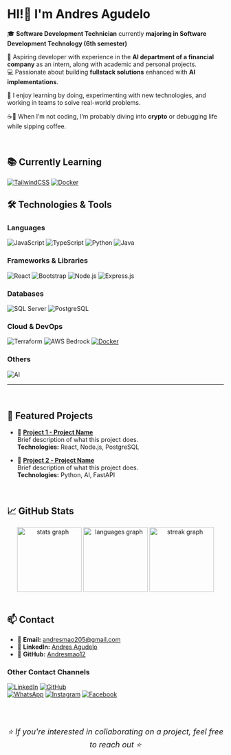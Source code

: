 # HI!👋 I'm Andres Agudelo
🎓 **Software Development Technician** currently **majoring in Software Development Technology (6th semester)**  

🤖 Aspiring developer with experience in the **AI department of a financial company** as an intern, along with academic and personal projects.  
💻 Passionate about building **fullstack solutions** enhanced with **AI implementations**.  

🧩 I enjoy learning by doing, experimenting with new technologies, and working in teams to solve real-world problems.  

☕🐛 When I’m not coding, I’m probably diving into **crypto** or debugging life while sipping coffee.  


<br>

## 📚 Currently Learning  

[![TailwindCSS](https://img.shields.io/badge/Tailwind_CSS-06B6D4?style=for-the-badge&logo=tailwindcss&logoColor=white)](https://tailwindcss.com/)
[![Docker](https://img.shields.io/badge/Docker-2496ED?style=for-the-badge&logo=docker&logoColor=white)](https://www.docker.com/)



## 🛠️ Technologies & Tools  

### Languages  
![JavaScript](https://img.shields.io/badge/JavaScript-F7DF1E?style=for-the-badge&logo=javascript&logoColor=black)
![TypeScript](https://img.shields.io/badge/TypeScript-3178C6?style=for-the-badge&logo=typescript&logoColor=white)
![Python](https://img.shields.io/badge/Python-3776AB?style=for-the-badge&logo=python&logoColor=white)
![Java](https://img.shields.io/badge/Java-ED8B00?style=for-the-badge&logo=openjdk&logoColor=white)

### Frameworks & Libraries  
![React](https://img.shields.io/badge/React-61DAFB?style=for-the-badge&logo=react&logoColor=black)
![Bootstrap](https://img.shields.io/badge/Bootstrap-7952B3?style=for-the-badge&logo=bootstrap&logoColor=white)
![Node.js](https://img.shields.io/badge/Node.js-339933?style=for-the-badge&logo=node.js&logoColor=white)
![Express.js](https://img.shields.io/badge/Express.js-000000?style=for-the-badge&logo=express&logoColor=white)

### Databases  
![SQL Server](https://img.shields.io/badge/SQL%20Server-CC2927?style=for-the-badge&logo=microsoft-sql-server&logoColor=white)
![PostgreSQL](https://img.shields.io/badge/PostgreSQL-336791?style=for-the-badge&logo=postgresql&logoColor=white)

### Cloud & DevOps  
![Terraform](https://img.shields.io/badge/IaC-4B275F?style=for-the-badge&logo=terraform&logoColor=white)
![AWS Bedrock](https://img.shields.io/badge/AWS%20Bedrock-FF9900?style=for-the-badge&logo=amazonaws&logoColor=black)
[![Docker](https://img.shields.io/badge/Docker-2496ED?style=for-the-badge&logo=docker&logoColor=white)](https://www.docker.com/)

### Others  
![AI](https://img.shields.io/badge/Artificial%20Intelligence-FF6F00?style=for-the-badge&logo=tensorflow&logoColor=white)

---

<br>

## 📂 Featured Projects  

- 🔹 [**Project 1 - Project Name**](REPO_URL)  
  Brief description of what this project does.  
  **Technologies:** React, Node.js, PostgreSQL  

- 🔹 [**Project 2 - Project Name**](REPO_URL)  
  Brief description of what this project does.  
  **Technologies:** Python, AI, FastAPI  

<br>

## 📈 GitHub Stats  

<div align="center">

<!-- Main stats -->
<img src="https://github-readme-stats.vercel.app/api?username=Andresmao12&show_icons=true&theme=tokyonight&locale=en&hide_border=true&count_private=true" height="150" alt="stats graph"  />
<img src="https://github-readme-stats.vercel.app/api/top-langs?username=Andresmao12&locale=en&layout=compact&langs_count=6&theme=tokyonight&hide_border=true" height="150" alt="languages graph"  />

<!-- Streak -->
<img src="https://github-readme-streak-stats.herokuapp.com/?user=Andresmao12&theme=tokyonight&hide_border=true" height="150" alt="streak graph" />

</div>


<br>


## 📫 Contact  

- 📧 **Email:** andresmao205@gmail.com  
- 💼 **LinkedIn:** [Andres Agudelo](https://www.linkedin.com/in/andres-mauricio-agudelo-elorza-906728258)  
- 🐙 **GitHub:** [Andresmao12](https://github.com/Andresmao12)

### Other Contact Channels 
[![LinkedIn](https://img.shields.io/badge/LinkedIn-Andres%20Agudelo-0A66C2?style=for-the-badge&logo=linkedin&logoColor=white)](https://www.linkedin.com/in/andres-mauricio-agudelo-elorza-906728258)
[![GitHub](https://img.shields.io/badge/GitHub-Andresmao12-181717?style=for-the-badge&logo=github&logoColor=white)](https://github.com/Andresmao12)  
[![WhatsApp](https://img.shields.io/badge/WhatsApp-25D366?style=for-the-badge&logo=whatsapp&logoColor=white)](https://wa.me/3046123365)
[![Instagram](https://img.shields.io/badge/Instagram-E4405F?style=for-the-badge&logo=instagram&logoColor=white)](https://www.instagram.com/YOUR_USERNAME)
[![Facebook](https://img.shields.io/badge/Facebook-1877F2?style=for-the-badge&logo=facebook&logoColor=white)](https://www.facebook.com/YOUR_USERNAME)


<br>
<br>

<p align="center" style="font-size:18px; font-style:italic;">⭐️ If you're interested in collaborating on a project, feel free to reach out ⭐️</p>
